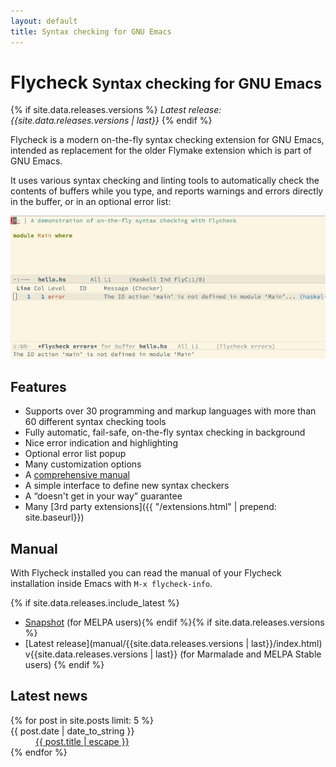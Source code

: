 ```yaml
---
layout: default
title: Syntax checking for GNU Emacs
---
```


Flycheck <small>Syntax checking for GNU Emacs</small>
=====================================================

{% if site.data.releases.versions %}
*Latest release: {{site.data.releases.versions | last}}*
{% endif %}

Flycheck is a modern on-the-fly syntax checking extension for GNU Emacs,
intended as replacement for the older Flymake extension which is part of GNU
Emacs.

It uses various syntax checking and linting tools to automatically check the
contents of buffers while you type, and reports warnings and errors directly in
the buffer, or in an optional error list:

[![Flycheck screencast](images/screencast.gif)](images/screencast.gif)

Features
--------

- Supports over 30 programming and markup languages with more than 60 different
  syntax checking tools
- Fully automatic, fail-safe, on-the-fly syntax checking in background
- Nice error indication and highlighting
- Optional error list popup
- Many customization options
- A [comprehensive manual](#manual)
- A simple interface to define new syntax checkers
- A “doesn't get in your way” guarantee
- Many [3rd party extensions]({{ "/extensions.html" | prepend: site.baseurl}})

Manual
------

With Flycheck installed you can read the manual of your Flycheck installation
inside Emacs with `M-x flycheck-info`.

{% if site.data.releases.include_latest %}
- [Snapshot](manual/latest/index.html) (for MELPA users){% endif %}{% if site.data.releases.versions %}
- [Latest release](manual/{{site.data.releases.versions | last}}/index.html)
v{{site.data.releases.versions | last}} (for Marmalade and MELPA Stable users)
{% endif %}

Latest news
-----------

<div class="post-list">
<dl>
{% for post in site.posts limit: 5 %}
<dt>{{ post.date | date_to_string }}</dt>
<dd><a href="{{site.baseurl}}{{post.url}}">{{ post.title | escape }}</a></dd>
{% endfor %}
</dl>
</div>
